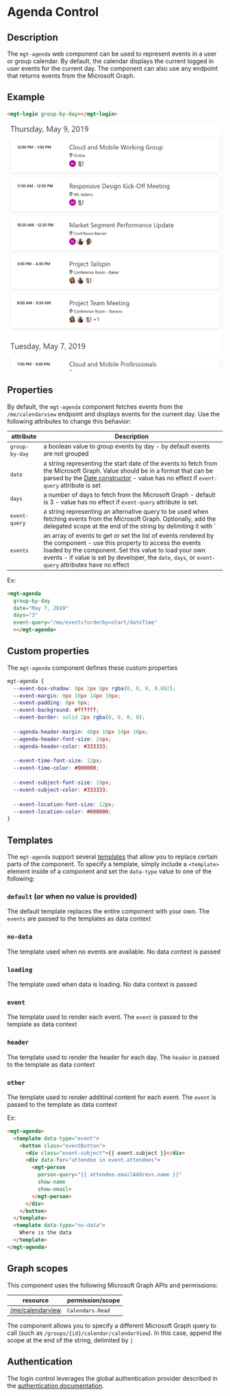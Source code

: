 # Agenda Control

## Description

The `mgt-agenda` web component can be used to represent events in a user or group calendar. By default, the calendar displays the current logged in user events for the current day. The component can also use any endpoint that returns events from the Microsoft Graph. 

## Example

```html
<mgt-login group-by-day></mgt-login>
```

![mgt-agenda](./images/mgt-agenda.png)

## Properties

By default, the `mgt-agenda` component fetches events from the `/me/calendarview` endpoint and displays events for the current day. Use the following attributes to change this behavior:

| attribute | Description |
| --- | --- |
| `group-by-day` | a boolean value to group events by day - by default events are not grouped |
| `date` | a string representing the start date of the events to fetch from the Microsoft Graph. Value should be in a format that can be parsed by the [Date constructor](https://developer.mozilla.org/en-US/docs/Web/JavaScript/Reference/Global_Objects/Date) - value has no effect if `event-query` attribute is set |
| `days` | a number of days to fetch from the Microsoft Graph - default is 3 - value has no effect if `event-query` attribute is set. |
| `event-query` | a string representing an alternative query to be used when fetching events from the Microsoft Graph. Optionally, add the delegated scope at the end of the string by delimiting it with `|` (ex: `"/groups/GROUP-ID-GUID/calendar/calendarView | group.read.all"`) |
| `events` | an array of events to get or set the list of events rendered by the component - use this property to access the events loaded by the component. Set this value to load your own events - if value is set by developer, the `date`, `days`, or `event-query` attributes have no effect |

Ex:

```html
<mgt-agenda
  group-by-day
  date="May 7, 2019"
  days="3"
  event-query="/me/events?orderby=start/dateTime"
  ></mgt-agenda>
```

## Custom properties

The `mgt-agenda` component defines these custom properties

```css
mgt-agenda {
  --event-box-shadow: 0px 2px 8px rgba(0, 0, 0, 0.092);
  --event-margin: 0px 10px 14px 10px;
  --event-padding: 8px 0px;
  --event-background: #ffffff;
  --event-border: solid 2px rgba(0, 0, 0, 0);

  --agenda-header-margin: 40px 10px 14px 10px;
  --agenda-header-font-size: 24px;
  --agenda-header-color: #333333;

  --event-time-font-size: 12px;
  --event-time-color: #000000;

  --event-subject-font-size: 19px;
  --event-subject-color: #333333;

  --event-location-font-size: 12px;
  --event-location-color: #000000;
}
```

## Templates

The `mgt-agenda` support several [templates](../style.md) that allow you to replace certain parts of the component. To specify a template, simply include a `<template>` element inside of a component and set the `data-type` value to one of the following:


### `default` (or when no value is provided)

The default template replaces the entire component with your own. The `events` are passed to the templates as data context

### `no-data`

The template used when no events are available. No data context is passed

### `loading`

The template used when data is loading. No data context is passed

### `event`

The template used to render each event. The `event` is passed to the template as data context

### `header`

The template used to render the header for each day. The `header` is passed to the template as data context

### `other`

The template used to render additinal content for each event. The `event` is passed to the template as data context

Ex:

```html
<mgt-agenda>
  <template data-type="event">
    <button class="eventButton">
      <div class="event-subject">{{ event.subject }}</div>
      <div data-for="attendee in event.attendees">
        <mgt-person
          person-query="{{ attendee.emailAddress.name }}"
          show-name
          show-email>
        </mgt-person>
      </div>
    </button>
  </template>
  <template data-type="no-data">
    Where is the data
  </template>
</mgt-agenda>
```

## Graph scopes

This component uses the following Microsoft Graph APIs and permissions:

| resource | permission/scope |
| - | - |
| [/me/calendarview](https://docs.microsoft.com/en-us/graph/api/calendar-list-calendarview?view=graph-rest-1.0) | `Calendars.Read` |

The component allows you to specify a different Microsoft Graph query to call (such as `/groups/{id}/calendar/calendarView`). In this case, append the scope at the end of the string, delimited by `|`

## Authentication

The login control leverages the global authentication provider described in the [authentication documentation](./../providers.md). 

